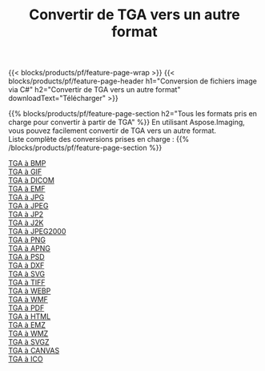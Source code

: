 ﻿---
title: Convertir de TGA vers un autre format 
weight: 3920
url: /fr/java/conversion/from/tga 
lang: fr
langdirlevel: 2
locales: zh-hans,ja,it,ru,de,es,fr,nl,id,lt,pl,pt,vi,tr,ko,zh-hant,ar,hi,th,sv,cs,uk,he
description: En utilisant Aspose.Imaging, vous pouvez facilement convertir de TGA vers un autre format
---

{{< blocks/products/pf/feature-page-wrap >}}
{{< blocks/products/pf/feature-page-header h1="Conversion de fichiers image via C#" h2="Convertir de TGA vers un autre format" downloadText="Télécharger" >}}


{{% blocks/products/pf/feature-page-section  h2="Tous les formats pris en charge pour convertir à partir de TGA" %}}
En utilisant Aspose.Imaging, vous pouvez facilement convertir de TGA vers un autre format.
<br/>
Liste complète des conversions prises en charge :
{{% /blocks/products/pf/feature-page-section %}}
<div class="container-fluid productfamilypage bg-gray">
    <div class="convertypes bg-gray agp-content section">
        <div class="container">
		<div class="row other-converters">
		    <div class='col-md-2 other-converter remove-lp remove-rp'><a href="/imaging/fr/java/conversion/tga-to-bmp" >TGA à BMP</a></div><div class='col-md-2 other-converter remove-lp remove-rp'><a href="/imaging/fr/java/conversion/tga-to-gif" >TGA à GIF</a></div><div class='col-md-2 other-converter remove-lp remove-rp'><a href="/imaging/fr/java/conversion/tga-to-dicom" >TGA à DICOM</a></div><div class='col-md-2 other-converter remove-lp remove-rp'><a href="/imaging/fr/java/conversion/tga-to-emf" >TGA à EMF</a></div><div class='col-md-2 other-converter remove-lp remove-rp'><a href="/imaging/fr/java/conversion/tga-to-jpg" >TGA à JPG</a></div><div class='col-md-2 other-converter remove-lp remove-rp'><a href="/imaging/fr/java/conversion/tga-to-jpeg" >TGA à JPEG</a></div><div class='col-md-2 other-converter remove-lp remove-rp'><a href="/imaging/fr/java/conversion/tga-to-jp2" >TGA à JP2</a></div><div class='col-md-2 other-converter remove-lp remove-rp'><a href="/imaging/fr/java/conversion/tga-to-j2k" >TGA à J2K</a></div><div class='col-md-2 other-converter remove-lp remove-rp'><a href="/imaging/fr/java/conversion/tga-to-jpeg2000" >TGA à JPEG2000</a></div><div class='col-md-2 other-converter remove-lp remove-rp'><a href="/imaging/fr/java/conversion/tga-to-png" >TGA à PNG</a></div><div class='col-md-2 other-converter remove-lp remove-rp'><a href="/imaging/fr/java/conversion/tga-to-apng" >TGA à APNG</a></div><div class='col-md-2 other-converter remove-lp remove-rp'><a href="/imaging/fr/java/conversion/tga-to-psd" >TGA à PSD</a></div><div class='col-md-2 other-converter remove-lp remove-rp'><a href="/imaging/fr/java/conversion/tga-to-dxf" >TGA à DXF</a></div><div class='col-md-2 other-converter remove-lp remove-rp'><a href="/imaging/fr/java/conversion/tga-to-svg" >TGA à SVG</a></div><div class='col-md-2 other-converter remove-lp remove-rp'><a href="/imaging/fr/java/conversion/tga-to-tiff" >TGA à TIFF</a></div><div class='col-md-2 other-converter remove-lp remove-rp'><a href="/imaging/fr/java/conversion/tga-to-webp" >TGA à WEBP</a></div><div class='col-md-2 other-converter remove-lp remove-rp'><a href="/imaging/fr/java/conversion/tga-to-wmf" >TGA à WMF</a></div><div class='col-md-2 other-converter remove-lp remove-rp'><a href="/imaging/fr/java/conversion/tga-to-pdf" >TGA à PDF</a></div><div class='col-md-2 other-converter remove-lp remove-rp'><a href="/imaging/fr/java/conversion/tga-to-html" >TGA à HTML</a></div><div class='col-md-2 other-converter remove-lp remove-rp'><a href="/imaging/fr/java/conversion/tga-to-emz" >TGA à EMZ</a></div><div class='col-md-2 other-converter remove-lp remove-rp'><a href="/imaging/fr/java/conversion/tga-to-wmz" >TGA à WMZ</a></div><div class='col-md-2 other-converter remove-lp remove-rp'><a href="/imaging/fr/java/conversion/tga-to-svgz" >TGA à SVGZ</a></div><div class='col-md-2 other-converter remove-lp remove-rp'><a href="/imaging/fr/java/conversion/tga-to-canvas" >TGA à CANVAS</a></div><div class='col-md-2 other-converter remove-lp remove-rp'><a href="/imaging/fr/java/conversion/tga-to-ico" >TGA à ICO</a></div>
                </div>
        </div>
    </div>
</div>
<br/>

